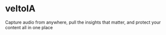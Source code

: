 # veltoIA
Capture audio from anywhere, pull the insights that matter, and protect your content all in one place
